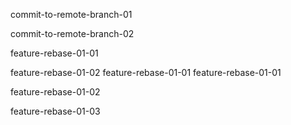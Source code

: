commit-to-remote-branch-01

commit-to-remote-branch-02

feature-rebase-01-01

feature-rebase-01-02
feature-rebase-01-01
feature-rebase-01-01

feature-rebase-01-02

feature-rebase-01-03
